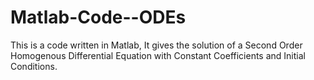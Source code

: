 # Matlab-Code--ODEs
This is a code written in Matlab, It gives the solution of a Second Order Homogenous Differential Equation with Constant Coefficients and Initial Conditions.

